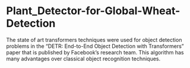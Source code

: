# Plant_Detector-for-Global-Wheat-Detection

The state of art transformers techniques were used for object detection problems in the “DETR: End-to-End Object Detection with Transformers” paper that is published by Facebook’s research team. This algorithm has many advantages over classical object recognition techniques.
